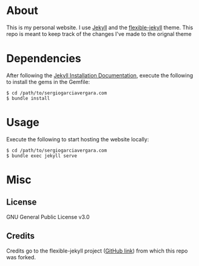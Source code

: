 # About

This is my personal website. I use [Jekyll](https://jekyllrb.com/) and
the [flexible-jekyll](http://jekyllthemes.org/themes/flexible-jekyll/)
theme. This repo is meant to keep track of the changes I've made to the orignal theme

# Dependencies

After following the
[Jekyll Installation Documentation](https://jekyllrb.com/docs/installation/),
execute the following to install the gems in the Gemfile:

    $ cd /path/to/sergiogarciavergara.com
    $ bundle install

# Usage

Execute the following to start hosting the website locally:

    $ cd /path/to/sergiogarciavergara.com
    $ bundle exec jekyll serve

# Misc

## License

GNU General Public License v3.0

## Credits

Credits go to the flexible-jekyll project
([GitHub link](https://github.com/artemsheludko/flexible-jekyll)) from which
this repo was forked.
